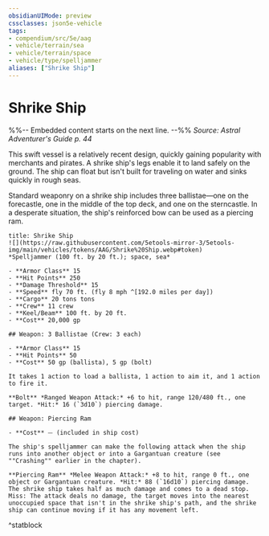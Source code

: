 ```yaml
---
obsidianUIMode: preview
cssclasses: json5e-vehicle
tags:
- compendium/src/5e/aag
- vehicle/terrain/sea
- vehicle/terrain/space
- vehicle/type/spelljammer
aliases: ["Shrike Ship"]
---
```

# Shrike Ship
%%-- Embedded content starts on the next line. --%%
*Source: Astral Adventurer's Guide p. 44*  

This swift vessel is a relatively recent design, quickly gaining popularity with merchants and pirates. A shrike ship's legs enable it to land safely on the ground. The ship can float but isn't built for traveling on water and sinks quickly in rough seas.

Standard weaponry on a shrike ship includes three ballistae—one on the forecastle, one in the middle of the top deck, and one on the sterncastle. In a desperate situation, the ship's reinforced bow can be used as a piercing ram.

```ad-statblock
title: Shrike Ship
![](https://raw.githubusercontent.com/5etools-mirror-3/5etools-img/main/vehicles/tokens/AAG/Shrike%20Ship.webp#token)
*Spelljammer (100 ft. by 20 ft.); space, sea*

- **Armor Class** 15
- **Hit Points** 250
- **Damage Threshold** 15
- **Speed** fly 70 ft. (fly 8 mph ^[192.0 miles per day])
- **Cargo** 20 tons tons
- **Crew** 11 crew
- **Keel/Beam** 100 ft. by 20 ft.
- **Cost** 20,000 gp

## Weapon: 3 Ballistae (Crew: 3 each)

- **Armor Class** 15
- **Hit Points** 50
- **Cost** 50 gp (ballista), 5 gp (bolt)

It takes 1 action to load a ballista, 1 action to aim it, and 1 action to fire it.

**Bolt** *Ranged Weapon Attack:* +6 to hit, range 120/480 ft., one target. *Hit:* 16 (`3d10`) piercing damage.

## Weapon: Piercing Ram

- **Cost** ⏤ (included in ship cost)

The ship's spelljammer can make the following attack when the ship runs into another object or into a Gargantuan creature (see ""Crashing"" earlier in the chapter).

**Piercing Ram** *Melee Weapon Attack:* +8 to hit, range 0 ft., one object or Gargantuan creature. *Hit:* 88 (`16d10`) piercing damage. The shrike ship takes half as much damage and comes to a dead stop. Miss: The attack deals no damage, the target moves into the nearest unoccupied space that isn't in the shrike ship's path, and the shrike ship can continue moving if it has any movement left.
```
^statblock